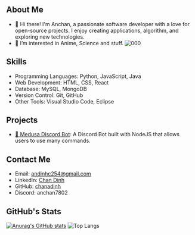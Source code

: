 ## About Me
- 👋 Hi there! I'm Anchan, a passionate software developer with a love for open-source projects. I enjoy creating applications, algorithm, and exploring new technologies.
- 👀 I’m interested in Anime, Science and stuff.
![000](https://github.com/chanadinh/chanadinh/assets/162244788/8695972b-e0fe-4fda-9d1c-fb4ec3dcabe9)
## Skills

- Programming Languages: Python, JavaScript, Java
- Web Development: HTML, CSS, React
- Database: MySQL, MongoDB
- Version Control: Git, GitHub
- Other Tools: Visual Studio Code, Eclipse

## Projects

- [🤖 Medusa Discord Bot](https://github.com/chanadinh/medusaver2): A Discord Bot built with NodeJS that allows users to use many commands.

## Contact Me

- Email: andinhc254@gmail.com
- LinkedIn: [Chan Dinh](https://www.linkedin.com/in/chan-dinh-a27710260/)
- GitHub: [chanadinh](https://github.com/chanadinh)
- Discord: anchan7802
## GitHub's Stats
[![Anurag's GitHub stats](https://github-readme-stats.vercel.app/api?username=chanadinh&theme=aura&show_icons=true)](https://github.com/chanadinh/github-readme-stats)
![Top Langs](https://github-readme-stats.vercel.app/api/top-langs/?username=chanadinh&theme=aura&layout=compact)
<!---
chanadinh/chanadinh is a ✨ special ✨ repository because its `README.md` (this file) appears on your GitHub profile.
You can click the Preview link to take a look at your changes.
--->
